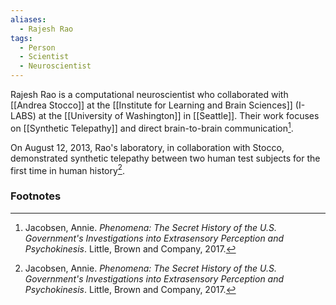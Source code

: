 ```yaml
---
aliases:
  - Rajesh Rao
tags:
  - Person
  - Scientist
  - Neuroscientist
---
```

Rajesh Rao is a computational neuroscientist who collaborated with [[Andrea Stocco]] at the [[Institute for Learning and Brain Sciences]] (I-LABS) at the [[University of Washington]] in [[Seattle]]. Their work focuses on [[Synthetic Telepathy]] and direct brain-to-brain communication[^1].

On August 12, 2013, Rao's laboratory, in collaboration with Stocco, demonstrated synthetic telepathy between two human test subjects for the first time in human history[^1].

### Footnotes
[^1]: Jacobsen, Annie. *Phenomena: The Secret History of the U.S. Government's Investigations into Extrasensory Perception and Psychokinesis*. Little, Brown and Company, 2017.
